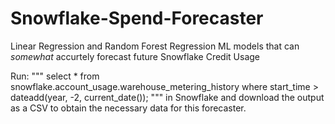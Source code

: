 # Snowflake-Spend-Forecaster
Linear Regression and Random Forest Regression ML models that can *somewhat* accurtely forecast future Snowflake Credit Usage

Run:
"""
select * from snowflake.account_usage.warehouse_metering_history
where start_time > dateadd(year, -2, current_date());
"""
in Snowflake and download the output as a CSV to obtain the necessary data for this forecaster.
